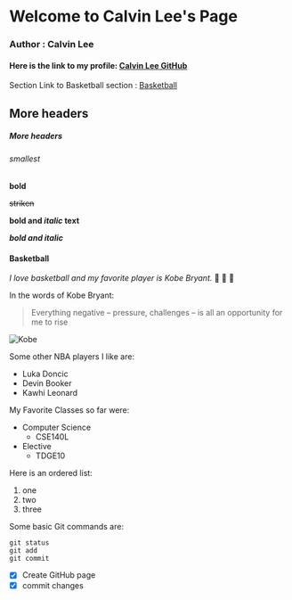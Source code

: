 # Welcome to Calvin Lee's Page

### Author : Calvin Lee
#### Here is the link to my profile: [Calvin Lee GitHub](https://github.com/calee0316)

Section Link to Basketball section : [Basketball](#basketball)

## More headers
##### More headers
###### smallest

**bold**

~~striken~~

**bold and _italic_ text**

***bold and italic***


#### Basketball

*I love basketball and my favorite player is Kobe Bryant.* :basketball: :basketball: :basketball:

In the words of Kobe Bryant: 

> Everything negative – pressure, challenges – is all an opportunity for me to rise

![Kobe](https://www.gannett-cdn.com/presto/2020/01/26/USAT/048dcaa6-9da8-422f-a57f-2af33fb7ef3e-sw01_reg_4_1202.JPG)

Some other NBA players I like are:
- Luka Doncic
- Devin Booker
- Kawhi Leonard


My Favorite Classes so far were: 
- Computer Science
  - CSE140L
- Elective
  - TDGE10
  
Here is an ordered list:
1. one
2. two
3. three
  

Some basic Git commands are:
```
git status
git add
git commit
```

- [x] Create GitHub page
- [x] commit changes

